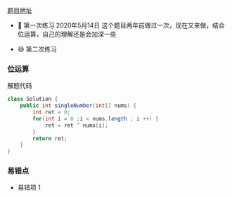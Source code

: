 [题目地址](https://leetcode-cn.com/problems/single-number/)



- :slightly_smiling_face: 第一次练习 2020年5月14日 这个题目两年前做过一次，现在又来做，结合位运算，自己的理解还是会加深一些

  

- :smile: 第二次练习 



### 位运算

解题代码

```java
class Solution {
    public int singleNumber(int[] nums) {
        int ret = 0;
        for(int i = 0 ;i < nums.length ; i ++) {
            ret = ret ^ nums[i];
        }
        return ret;
    }
}
```



### 易错点

- 易错项 1 
